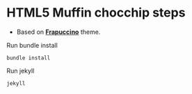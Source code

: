 HTML5 Muffin chocchip steps
============================


- Based on [__Frapuccino__](http://richbray.me/frap/) theme.

Run bundle install

	bundle install

Run jekyll

	jekyll